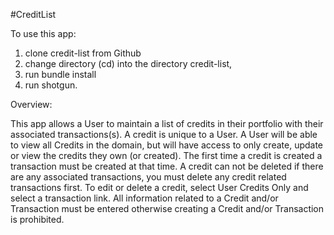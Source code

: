 #CreditList

To use this app:

1. clone credit-list from Github
2. change directory (cd) into the directory credit-list,
3. run bundle install
4. run shotgun.

Overview:

This app allows a User to maintain a list of credits in their portfolio with their associated transactions(s).
A credit is unique to a User.  A User will be able to view all Credits in the domain, but will have access to only create, update or view
the credits they own (or created).
The first time a credit is created a transaction must be created at that time.
A credit can not be deleted if there are any associated transactions, you must delete any credit related transactions first.
To edit or delete a credit, select User Credits Only and select a transaction link.
All information related to a Credit and/or Transaction must be entered otherwise creating a Credit and/or Transaction is prohibited.
